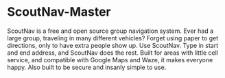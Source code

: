 # ScoutNav-Master
ScoutNav is a free and open source group navigation system. Ever had a large group, traveling in many different vehicles? Forget using 
paper to get directions, only to have extra people show up. Use ScoutNav. Type in start and end address, and ScoutNav does the rest. Built 
for areas with little cell service, and compatible with Google Maps and Waze, it makes everyone happy. Also built to be secure and insanly simple to use. 
